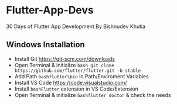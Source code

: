 # Flutter-App-Devs
30 Days of Flutter App Development By Bishnudev Khutia

## Windows Installation
- Install Git https://git-scm.com/downloads
- Open Terminal & initialize ```bash git clone https://github.com/flutter/flutter.git -b stable```
- Add Path ```bashflutter\bin``` in Path/Enviroment Variables
- Install VS Code https://code.visualstudio.com/
- Install ```bashFlutter``` extension in VS Code/Extension
- Open Terminal & initialize ```bashflutter doctor``` & check the needs

